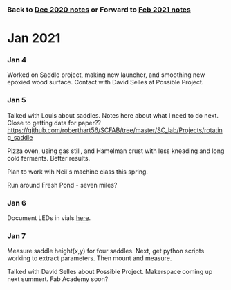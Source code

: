 
### Back to [Dec 2020 notes](../Dec2020)   or  Forward to [Feb 2021 notes](../Feb2021)

# Jan 2021


 ### Jan 4

Worked on Saddle project, making new launcher, and smoothing new epoxied wood surface.
Contact with David Selles at Possible Project.

 ### Jan 5
 
Talked with Louis about saddles. Notes here about what I need to do next.  Close to getting data for paper??
https://github.com/roberthart56/SCFAB/tree/master/SC_lab/Projects/rotating_saddle  

Pizza oven, using gas still, and Hamelman crust with less kneading and long cold ferments.  Better results. 

Plan to work wih Neil's machine class this spring.

Run around Fresh Pond -  seven miles?

 ### Jan 6
 
 Document LEDs in vials [here](https://github.com/roberthart56/projects/tree/master/Vial_lights).
 
 ### Jan 7
 
 Measure saddle height(x,y) for four saddles.   Next, get python scripts working to extract parameters.  Then mount and measure.
 
 Talked with David Selles about Possible Project.  Makerspace coming up next summert.  Fab Academy soon?
